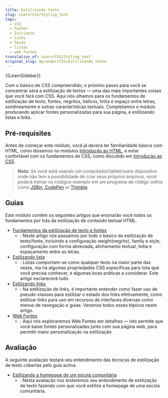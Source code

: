 ```yaml
---
title: Estilizando texto
slug: Learn/CSS/Styling_text
tags:
  - CSS
  - Fontes
  - Iniciante
  - Links
  - Texto
  - listas
  - web fontes
translation_of: Learn/CSS/Styling_text
original_slug: Aprender/CSS/Estilizando_texto
---
```

{{LearnSidebar}}

Com o básico de CSS compreendido, o próximo passo para você se concentrar será a estilização de textos — uma das mais importantes coisas que você fará com CSS. Aqui nós olhamos para os fundamentos de estilização de texto, fontes, negritos, italicos, linha e espaço entre letras, sombreamente e outras características textuais. Completamos o módulo produrando aplicar fontes personalizadas para sua página, e estilizando listas e links.

## Pré-requisites

Antes de começar este módulo, você já deverá ter familiaridade básica com HTML, como dissemos no módulos [Introdução ao HTML](/pt-BR/docs/Learn/HTML/Introduction_to_HTML), e estar confortável com os fundamentos de CSS, como discutido em [Introdução ao CSS](/pt-BR/docs/Learn/CSS/Introduction_to_CSS).

> **Nota:** Se você está usando um computador/tablet/outro dispositivo onde não tem a possibilidade de criar seus próprios arquivos, você poderá treinar os códigos-exemplo em um programa de código online como [JSBin](http://jsbin.com/),[ CodePen](https://codepen.io/) or [Thimble](https://thimble.mozilla.org/).

## Guias

Este módulo contém os seguintes artigos que ensinarão você todos os fundamentos por trás da estilização de conteúdo textual HTML.

- [Fundamentos da estilização de texto e fontes](/pt-BR/docs/Learn/CSS/Styling_text/Fundamentals)
  - : Neste artigo nós passamos por todo o básico da estilização de texto/fonte, incluindo a configuração weight(negrito), family e style, configuração com forma abreviada, alinhamento textual, linha e espaçamento entre as letras.
- [Estilizando lista](/pt-BR/docs/Learn/CSS/Styling_text/Styling_lists)
  - : Listas comportam-se como qualquer texto na maior parte das vezes, ma há algumas propriedades CSS específicas para lista que você precisa conhecer, e algumas boas práticas a considerar. Este artigo esclarecerá tudo.
- [Estilizando links](/pt-BR/docs/Learn/CSS/Styling_text/Styling_links)
  - : Na estilização de links, é importante entender como fazer uso de pseudo-classes para estilizar o estado dos links efetivamente, como estilizar links para uso em recursos de interfaces diversas como menus de navegação e guias. Veremos todos esses tópicos neste artigo.
- [Web Fontes](/pt-BR/docs/Learn/CSS/Styling_text/Web_fonts)
  - : Aqui nós exploraremos Web Fontes em detalhes — isto permite que você baixe fontes personalizadas junto com sua página web, para permitir maior personalização na estilização.

## Avaliação

A seguinte avaliação testará seu entendimento das técnicas de estilização de texto cobertas pelo guia acima.

- [Estilizando a homepage de um escola comunitária](/en-US/Learn/CSS/Styling_text/Typesetting_a_homepage)
  - : Nesta avaliação nos testeremos seu entendimento de estilização de texto fazendo com que você estilize a homepage de uma escola comunitária.
